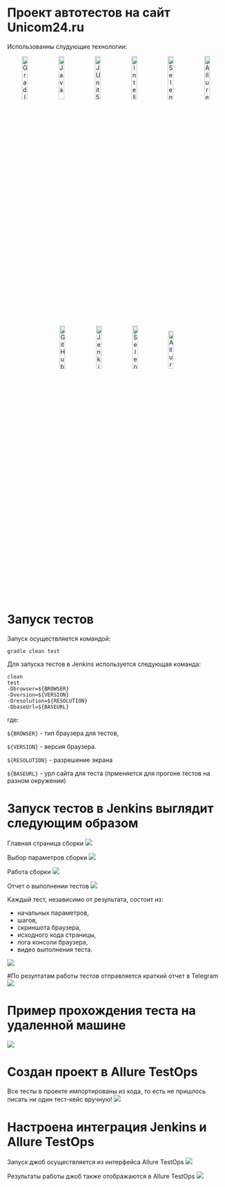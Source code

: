# Проект автотестов на сайт Unicom24.ru

Использованны слудующие технологии:

<p align="center">
<img width="16%" title="Gradle" src="media/Gradle.svg">
<img width="16%" title="Java" src="media/Java.svg">
<img width="16%" title="JUnit5" src="media/JUnit5.svg">
<img width="16%" title="IntelliJ IDEA" src="media/Intelij_IDEA.svg">
<img width="16%" title="Selenide" src="media/Selenide.svg">
<img width="16%" title="Allure Report" src="media/Allure_Report.svg">
<img width="16%" title="GitHub" src="media/GitHub.svg">
<img width="16%" title="Jenkins" src="media/Jenkins.svg">
<img width="16%" title="Selenoid" src="media/Selenoid.svg">
<img width="15%" title="Allure TestOps" src="media/Allure-logo.svg">
</p>

# Запуск тестов
Запуск осуществляется командой: 
```
gradle clean test
```
Для запуска тестов в Jenkins используется следующая команда:
```
clean
test
-Dbrowser=${BROWSER}
-Dversion=${VERSION}
-Dresolution=${RESOLUTION}
-DbaseUrl=${BASEURL}
```
где:

`${BROWSER}` - тип браузера для тестов, 

`${VERSION}` - версия браузера.

`${RESOLUTION}` - разрешение экрана

`${BASEURL}` - урл сайта для теста (прменяется для прогоне тестов на разном окружении)

# Запуск тестов в Jenkins выглядит следующим образом
Главная страница сборки
![](media/JenkinsJob.svg)

Выбор параметров сборки
![](media/JenkinsJobStart.svg)

Работа сборки
![](media/JenkinsJobWork.svg)

Отчет о выполнении тестов
![](media/AllureReport.svg)

Каждый тест, независимо от результата, состоит из:
- начальных параметров,
- шагов, 
- скриншота браузера,
- исходного кода страницы,
- лога консоли браузера,
- видео выполнения теста.

![](media/AllureReportAll.svg)

#По резултатам работы тестов отправляется краткий отчет в Telegram
![](media/TelegramBot.svg)

# Пример прохождения теста на удаленной машине
![](media/Test.gif)

# Создан проект в Allure TestOps
Все тесты в проекте импортированы из кода, то есть не пришлось писать ни один тест-кейс вручную!
![](media/TestCases.svg)

# Настроена интеграция Jenkins и Allure TestOps
Запуск джоб осуществляется из интерфейса Allure TestOps
![](media/AllureJobs.svg)

Результаты работы джоб также отображаются в Allure TestOps
![](media/LaunchedJobAllure.svg)

